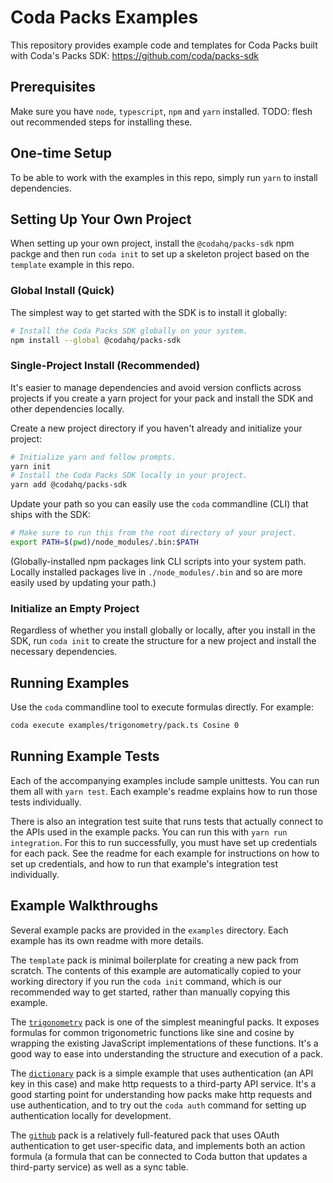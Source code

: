 # Coda Packs Examples

This repository provides example code and templates for Coda Packs built with Coda's Packs SDK:
https://github.com/coda/packs-sdk

## Prerequisites

Make sure you have `node`, `typescript`, `npm` and `yarn` installed. TODO: flesh out recommended steps for installing these.

## One-time Setup

To be able to work with the examples in this repo, simply run `yarn` to install dependencies.

## Setting Up Your Own Project

When setting up your own project, install the `@codahq/packs-sdk` npm packge and then run `coda init`
to set up a skeleton project based on the `template` example in this repo.

### Global Install (Quick)

The simplest way to get started with the SDK is to install it globally:

```bash
# Install the Coda Packs SDK globally on your system.
npm install --global @codahq/packs-sdk
```

### Single-Project Install (Recommended)

It's easier to manage dependencies and avoid version conflicts across projects
if you create a yarn project for your pack and install the SDK and other dependencies
locally.

Create a new project directory if you haven't already and initialize your project:

```bash
# Initialize yarn and follow prompts.
yarn init
# Install the Coda Packs SDK locally in your project.
yarn add @codahq/packs-sdk
```

Update your path so you can easily use the `coda` commandline (CLI) that ships with the SDK:

```bash
# Make sure to run this from the root directory of your project.
export PATH=$(pwd)/node_modules/.bin:$PATH
```

(Globally-installed npm packages link CLI scripts into your system path. Locally installed packages
live in `./node_modules/.bin` and so are more easily used by updating your path.)

### Initialize an Empty Project

Regardless of whether you install globally or locally, after you install in the SDK,
run `coda init` to create the structure for a new project and install the necessary dependencies.

## Running Examples

Use the `coda` commandline tool to execute formulas directly. For example:

```bash
coda execute examples/trigonometry/pack.ts Cosine 0
```

## Running Example Tests

Each of the accompanying examples include sample unittests. You can run them all with `yarn test`.
Each example's readme explains how to run those tests individually.

There is also an integration test suite that runs tests that actually connect to the
APIs used in the example packs. You can run this with `yarn run integration`. For this
to run successfully, you must have set up credentials for each pack. See the readme
for each example for instructions on how to set up credentials, and how to
run that example's integration test individually.

## Example Walkthroughs

Several example packs are provided in the `examples` directory. Each example has its
own readme with more details.

The `template` pack is minimal boilerplate for creating
a new pack from scratch. The contents of this example are automatically copied to your
working directory if you run the `coda init` command, which is our recommended way to get
started, rather than manually copying this example.

The [`trigonometry`](examples/trigonometry/README.md) pack is one of the simplest meaningful
packs. It exposes formulas for common trigonometric functions like sine and cosine by wrapping
the existing JavaScript implementations of these functions. It's a good way to ease into
understanding the structure and execution of a pack.

The [`dictionary`](examples/dictionary/README.md) pack is a simple example that uses authentication
(an API key in this case) and make http requests to a third-party API service. It's a good
starting point for understanding how packs make http requests and use authentication,
and to try out the `coda auth` command for setting up authentication locally for development.

The [`github`](examples/github/README.md) pack is a relatively full-featured pack that uses
OAuth authentication to get user-specific data, and implements both an action formula
(a formula that can be connected to Coda button that updates a third-party service)
as well as a sync table.
